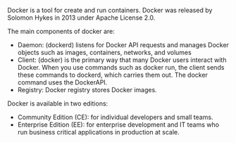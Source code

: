 Docker is a tool for create and run containers. Docker was released by Solomon Hykes in 2013 under Apache License 2.0.

The main components of docker are:

- Daemon: (dockerd) listens for Docker API requests and manages Docker objects such as images, containers, networks, and volumes
- Client: (docker) is the primary way that many Docker users interact with Docker. When you use commands such as docker run, the client sends these commands to dockerd, which carries them out. The docker command uses the DockerAPI.
- Registry: Docker registry stores Docker images.

Docker is available in two editions:
- Community Edition (CE): for individual developers and small teams.
- Enterprise Edition (EE): for enterprise development and IT teams who run business critical applications in production at scale.
